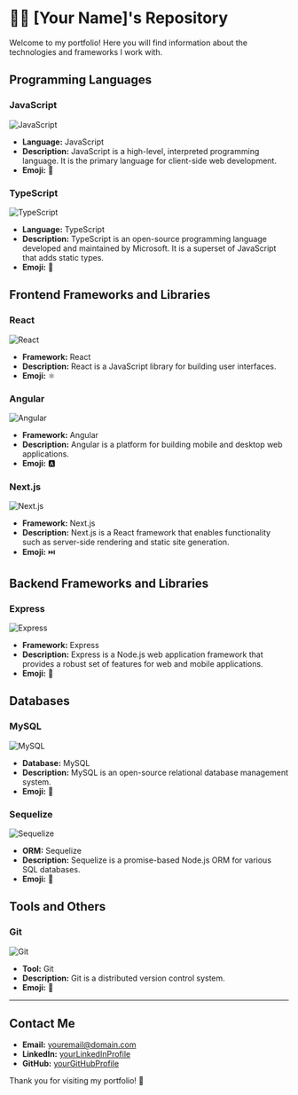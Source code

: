 # 👨‍💻 [Your Name]'s Repository

Welcome to my portfolio! Here you will find information about the technologies and frameworks I work with.

## Programming Languages

### JavaScript
![JavaScript](https://img.icons8.com/color/48/000000/javascript.png)
- **Language:** JavaScript
- **Description:** JavaScript is a high-level, interpreted programming language. It is the primary language for client-side web development.
- **Emoji:** 📜

### TypeScript
![TypeScript](https://img.icons8.com/color/48/000000/typescript.png)
- **Language:** TypeScript
- **Description:** TypeScript is an open-source programming language developed and maintained by Microsoft. It is a superset of JavaScript that adds static types.
- **Emoji:** 📝

## Frontend Frameworks and Libraries

### React
![React](https://img.icons8.com/color/48/000000/react-native.png)
- **Framework:** React
- **Description:** React is a JavaScript library for building user interfaces.
- **Emoji:** ⚛️

### Angular
![Angular](https://img.icons8.com/color/48/000000/angularjs.png)
- **Framework:** Angular
- **Description:** Angular is a platform for building mobile and desktop web applications.
- **Emoji:** 🅰️

### Next.js
![Next.js](https://img.icons8.com/color/48/000000/nextjs.png)
- **Framework:** Next.js
- **Description:** Next.js is a React framework that enables functionality such as server-side rendering and static site generation.
- **Emoji:** ⏭️

## Backend Frameworks and Libraries

### Express
![Express](https://img.icons8.com/color/48/000000/express.png)
- **Framework:** Express
- **Description:** Express is a Node.js web application framework that provides a robust set of features for web and mobile applications.
- **Emoji:** 🚀

## Databases

### MySQL
![MySQL](https://img.icons8.com/color/48/000000/mysql.png)
- **Database:** MySQL
- **Description:** MySQL is an open-source relational database management system.
- **Emoji:** 🐬

### Sequelize
![Sequelize](https://sequelize.org/img/logo.svg)
- **ORM:** Sequelize
- **Description:** Sequelize is a promise-based Node.js ORM for various SQL databases.
- **Emoji:** 🔄

## Tools and Others

### Git
![Git](https://img.icons8.com/color/48/000000/git.png)
- **Tool:** Git
- **Description:** Git is a distributed version control system.
- **Emoji:** 🧩

---

## Contact Me
- **Email:** [youremail@domain.com](mailto:youremail@domain.com)
- **LinkedIn:** [yourLinkedInProfile](https://www.linkedin.com/in/yourProfile/)
- **GitHub:** [yourGitHubProfile](https://github.com/yourProfile)

Thank you for visiting my portfolio! 🚀
